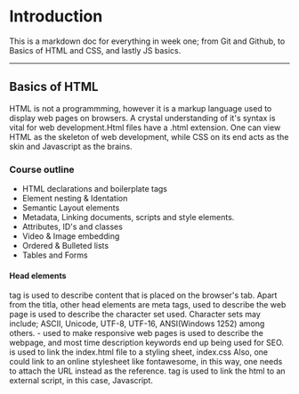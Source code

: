 # Introduction
This is a markdown doc for everything in week one; from Git and Github, to Basics of HTML and CSS, and lastly JS basics.

---
## Basics of HTML
HTML is not a programmming, however it is a markup language used to display web pages on browsers. A crystal understanding of it's syntax is vital for web development.Html files have a .html extension.
One can view HTML as the skeleton of web development, while CSS on its end acts as the skin and Javascript as the brains.

### Course outline
- HTML declarations and boilerplate tags
- Element nesting & Identation
- Semantic Layout elements
- Metadata, Linking documents, scripts and style elements.
- Attributes, ID's and classes
- Video & Image embedding
- Ordered & Bulleted lists
- Tables and Forms

#### Head elements
<title> </title> tag is used to describe content that is placed on the browser's tab.
Apart from the titla, other head elements are meta tags, used to describe the web page
<meta charset= ""> is used to describe the character set used. Character sets may include; ASCII, Unicode, UTF-8, UTF-16, ANSI(Windows 1252) among others.
<meta name="viewpoint" content="width=device-width", "initial-scale= 1.0"> - used to make responsive web pages
<meta name="description"> is used to describe the webpage, and most time description keywords end up being used for SEO.

<link relation="stylesheet" href="index.css"> is used to link the index.html file to a styling sheet, index.css
Also, one could link to an online stylesheet like fontawesome, in this way, one needs to attach the URL instead as the reference.
<script></script> tag is used to link the html to an external script, in this case, Javascript.